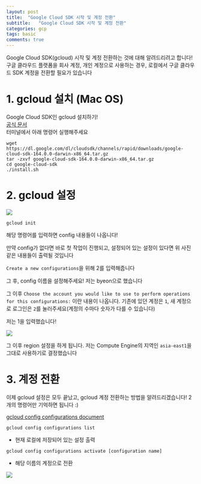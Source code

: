 ```yaml
---
layout: post
title:  "Google Cloud SDK 시작 및 계정 전환"
subtitle:   "Google Cloud SDK 시작 및 계정 전환"
categories: gcp
tags: basic
comments: true
---
```

Google Cloud SDK(gcloud) 시작 및 계정 전환하는 것에 대해 알려드리려고 합니다! 구글 클라우드 플랫폼을 회사 계정, 개인 계정으로 사용하는 경우, 로컬에서 구글 클라우드 SDK 계정을 전환할 필요가 있습니다  

# 1. gcloud 설치 (Mac OS)
Google Cloud SDK인 gcloud 설치하기!   
[공식 문서](https://cloud.google.com/sdk/docs/quickstarts)  
터미널에서 아래 명령어 실행해주세요

```
wget https://dl.google.com/dl/cloudsdk/channels/rapid/downloads/google-cloud-sdk-164.0.0-darwin-x86_64.tar.gz  
tar -zxvf google-cloud-sdk-164.0.0-darwin-x86_64.tar.gz
cd google-cloud-sdk
./install.sh
```

# 2. gcloud 설정

<img src="https://github.com/zzsza/TIL/raw/8ebd0fd156012110fd273c4c9150b00c2d84580c/Google_Cloud_Platform/img/config_1.png">

```
gcloud init
```
해당 명령어를 입력하면 config 내용들이 나옵니다!

만약 config가 없다면 바로 첫 작업이 진행되고, 설정되어 있는 설정이 있다면 위 사진같은 내용들이 출력될 것입니다

```Create a new configurations```을 위해 2를 입력해줍니다

그 후, config 이름을 설정해주세요! 저는 byeon으로 했습니다

그 이후 ```Choose the account you would like to use to perform operations for this configurations:``` 이란 내용이 나옵니다. 기존에 있던 계정은 ```1```, 새 계정으로 로그인은 ```2```를 눌러주세요(계정의 수마다 숫자가 다를 수 있습니다)

저는 1을 입력했습니다!


<img src="https://github.com/zzsza/TIL/raw/8ebd0fd156012110fd273c4c9150b00c2d84580c/Google_Cloud_Platform/img/config_2.png">

그 이후 region 설정을 하게 됩니다. 저는 Compute Engine의 지역인 ```asia-east1```을 그대로 사용하기로 결정했습니다  

# 3. 계정 전환
이제 gcloud 설정은 모두 끝났고, gcloud 계정 전환하는 방법을 알려드리겠습니다! 2개의 명령어만 기억하면 됩니다 :)   

[gcloud config configurations document](https://cloud.google.com/sdk/gcloud/reference/config/configurations/)  

```gcloud config configurations list```
- 현재 로컬에 저장되어 있는 설정 출력

```gcloud config configurations activate [configuration name]```
- 해당 이름의 계정으로 전환

<img src="https://github.com/zzsza/TIL/raw/3eab6f99f34046d7bafd9ac42c1568f3278c5ec4/Google_Cloud_Platform/img/config_4.png">


